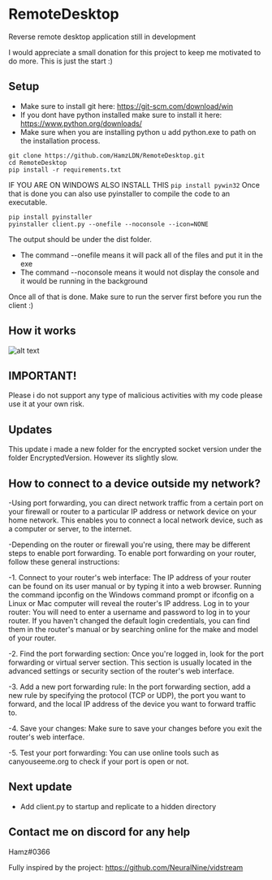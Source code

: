 # RemoteDesktop
Reverse remote desktop application still in development

I would appreciate a small donation for this project to keep me motivated to do more. This is just the start :)

## Setup
- Make sure to install git here:
https://git-scm.com/download/win
- If you dont have python installed make sure to install it here: https://www.python.org/downloads/
- Make sure when you are installing python u add python.exe to path on the installation process.

```
git clone https://github.com/HamzLDN/RemoteDesktop.git
cd RemoteDesktop
pip install -r requirements.txt
```
IF YOU ARE ON WINDOWS ALSO INSTALL THIS
```pip install pywin32```
Once that is done you can also use pyinstaller to compile the code to an executable.
```
pip install pyinstaller
pyinstaller client.py --onefile --noconsole --icon=NONE
```


The output should be under the dist folder.
- The command --onefile means it will pack all of the files and put it in the exe
- The command --noconsole means it would not display the console and it would be running in the background

Once all of that is done. Make sure to run the server first before you run the client :)

## How it works
![alt text](https://github.com/HamzLDN/RemoteDesktop/blob/main/Diagram.png)

## IMPORTANT!
Please i do not support any type of malicious activities with my code please use it at your own risk.  
## Updates
This update i made a new folder for the encrypted socket version under the folder EncryptedVersion.
However its slightly slow.

## How to connect to a device outside my network?
-Using port forwarding, you can direct network traffic from a certain port on your firewall or router to a particular IP address or network device on your home network. This enables you to connect a local network device, such as a computer or server, to the internet.

-Depending on the router or firewall you're using, there may be different steps to enable port forwarding. To enable port forwarding on your router, follow these general instructions:

-1. Connect to your router's web interface: The IP address of your router can be found on its user manual or by typing it into a web browser. Running the command ipconfig on the Windows command prompt or ifconfig on a Linux or Mac computer will reveal the router's IP address.
Log in to your router: You will need to enter a username and password to log in to your router. If you haven't changed the default login credentials, you can find them in the router's manual or by searching online for the make and model of your router.

-2. Find the port forwarding section: Once you're logged in, look for the port forwarding or virtual server section. This section is usually located in the advanced settings or security section of the router's web interface.

-3. Add a new port forwarding rule: In the port forwarding section, add a new rule by specifying the protocol (TCP or UDP), the port you want to forward, and the local IP address of the device you want to forward traffic to.

-4. Save your changes: Make sure to save your changes before you exit the router's web interface.

-5. Test your port forwarding: You can use online tools such as canyouseeme.org to check if your port is open or not.

## Next update
- Add client.py to startup and replicate to a hidden directory

## Contact me on discord for any help
Hamz#0366

Fully inspired by the project: https://github.com/NeuralNine/vidstream

